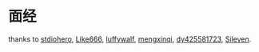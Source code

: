 # 面经

thanks to [stdiohero](https://github.com/stdiohero), [Like666](https://github.com/Like666), [luffywalf](https://github.com/luffywalf), [mengxinqi](https://github.com/mengxinqi), [dy425581723](https://github.com/dy425581723), [Sileven](https://github.com/Sileven).

